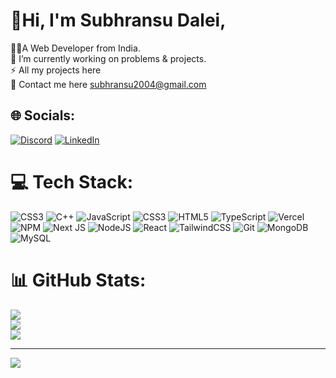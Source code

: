 # 👋Hi, I'm Subhransu Dalei,
👨‍💻A Web Developer from India.<br>🔭 I’m currently working on problems & projects.<br>⚡ All my projects here <br>📧 Contact me here subhransu2004@gmail.com


## 🌐 Socials:
[![Discord](https://img.shields.io/badge/Discord-%237289DA.svg?logo=discord&logoColor=white)](https://discord.gg/XJRezbA) [![LinkedIn](https://img.shields.io/badge/LinkedIn-%230077B5.svg?logo=linkedin&logoColor=white)](https://linkedin.com/in/subhransudalei) 

# 💻 Tech Stack:
![CSS3](https://img.shields.io/badge/css3-%231572B6.svg?style=for-the-badge&logo=css3&logoColor=white) ![C++](https://img.shields.io/badge/c++-%2300599C.svg?style=for-the-badge&logo=c%2B%2B&logoColor=white) ![JavaScript](https://img.shields.io/badge/javascript-%23323330.svg?style=for-the-badge&logo=javascript&logoColor=%23F7DF1E) ![CSS3](https://img.shields.io/badge/css3-%231572B6.svg?style=for-the-badge&logo=css3&logoColor=white) ![HTML5](https://img.shields.io/badge/html5-%23E34F26.svg?style=for-the-badge&logo=html5&logoColor=white) ![TypeScript](https://img.shields.io/badge/typescript-%23007ACC.svg?style=for-the-badge&logo=typescript&logoColor=white) ![Vercel](https://img.shields.io/badge/vercel-%23000000.svg?style=for-the-badge&logo=vercel&logoColor=white) ![NPM](https://img.shields.io/badge/NPM-%23CB3837.svg?style=for-the-badge&logo=npm&logoColor=white) ![Next JS](https://img.shields.io/badge/Next-black?style=for-the-badge&logo=next.js&logoColor=white) ![NodeJS](https://img.shields.io/badge/node.js-6DA55F?style=for-the-badge&logo=node.js&logoColor=white) ![React](https://img.shields.io/badge/react-%2320232a.svg?style=for-the-badge&logo=react&logoColor=%2361DAFB) ![TailwindCSS](https://img.shields.io/badge/tailwindcss-%2338B2AC.svg?style=for-the-badge&logo=tailwind-css&logoColor=white) ![Git](https://img.shields.io/badge/git-%23F05033.svg?style=for-the-badge&logo=git&logoColor=white) ![MongoDB](https://img.shields.io/badge/MongoDB-%234ea94b.svg?style=for-the-badge&logo=mongodb&logoColor=white) ![MySQL](https://img.shields.io/badge/mysql-4479A1.svg?style=for-the-badge&logo=mysql&logoColor=white)
# 📊 GitHub Stats:
![](https://github-readme-stats.vercel.app/api?username=buku2004&theme=radical&hide_border=false&include_all_commits=true&count_private=false)<br/>
![](https://github-readme-streak-stats.herokuapp.com/?user=buku2004&theme=radical&hide_border=false)<br/>
![](https://github-readme-stats.vercel.app/api/top-langs/?username=buku2004&theme=radical&hide_border=false&include_all_commits=true&count_private=false&layout=compact)

---
[![](https://visitcount.itsvg.in/api?id=BukuBuku11&icon=0&color=0)](https://visitcount.itsvg.in)

<!-- Proudly created with GPRM ( https://gprm.itsvg.in ) -->
